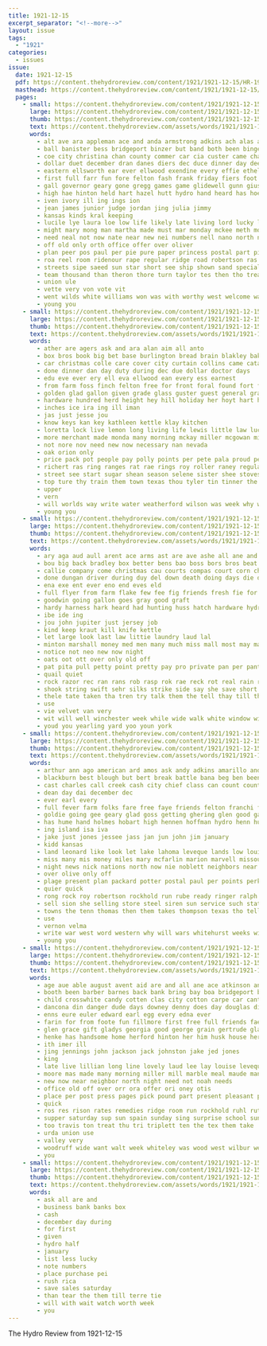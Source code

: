 ```yaml
---
title: 1921-12-15
excerpt_separator: "<!--more-->"
layout: issue
tags:
  - "1921"
categories:
  - issues
issue:
  date: 1921-12-15
  pdf: https://content.thehydroreview.com/content/1921/1921-12-15/HR-1921-12-15.pdf
  masthead: https://content.thehydroreview.com/content/1921/1921-12-15/masthead/HR-1921-12-15.jpg
  pages:
    - small: https://content.thehydroreview.com/content/1921/1921-12-15/small/HR-1921-12-15-01.jpg
      large: https://content.thehydroreview.com/content/1921/1921-12-15/large/HR-1921-12-15-01.jpg
      thumb: https://content.thehydroreview.com/content/1921/1921-12-15/thumbnails/HR-1921-12-15-01.jpg
      text: https://content.thehydroreview.com/assets/words/1921/1921-12-15/HR-1921-12-15-01.txt
      words:
        - alt ave ara appleman ace and anda armstrong adkins ach alas avery ath all are
        - ball banister bess bridgeport binzer but band both been binger bers buy bridge bent bible best boys big business binge bottle brass ber back basket
        - coe city christina chan county commer car cia custer came chaplin church comes call christ china chey chester che cen clock clinton cox can chance cast chick coach christian class charlie camera close court
        - dollar duet december dran danes diers dec duce dinner day dee doy ded dog
        - eastern ellsworth ear ever ellwood exendine every effie ethel
        - first full farr fun fore felton fash frank friday fiers foot funny fire famous for folk from
        - gall governor geary gone gregg games game glidewell gunn giusti glass grace given gray gil greeson
        - high hae hinton held hart hazel hutt hydro hand heard has hoes head had hes hota hogg holly her hor hater
        - iven ivory ill ing ings ion
        - jean james junior judge jordan jing julia jimmy
        - kansas kinds kral keeping
        - lucile lye laura loe low life likely late living lord lucky lay lee laughing leather like little love loss let last long large letter lowing
        - might mary mong man martha made must mar monday mckee meth most morgan more match maggie miss many milton matter men marita means
        - need neal not now nate near new nei numbers nell nano north night notice nims never needs news
        - off old only orth office offer over oliver
        - plan peer pos paul per pie pure paper princess postal part pickford president prough pass park present pat perfect port patch
        - roa reel room ridenour rape regular ridge road robertson ras rou ress ruth racer rex ruhl run
        - streets sipe saeed sun star short see ship shown sand special sary sat saturday strong show sunda solo shipp son second season sunday seven schon sees sue steel state sales seat santa shipman sell school service soc sincere sells saul store still senior
        - team thousand than theron thore turn taylor tes then tho treat tol ton train tates ted tau too tenant tea town tobe the thet trapp tous taber take tice tae
        - union ule
        - vette very von vote vit
        - went wilds white williams won was with worthy west welcome warder willis word week wake worth walter western winter wells want well weatherford will while wild
        - young you
    - small: https://content.thehydroreview.com/content/1921/1921-12-15/small/HR-1921-12-15-02.jpg
      large: https://content.thehydroreview.com/content/1921/1921-12-15/large/HR-1921-12-15-02.jpg
      thumb: https://content.thehydroreview.com/content/1921/1921-12-15/thumbnails/HR-1921-12-15-02.jpg
      text: https://content.thehydroreview.com/assets/words/1921/1921-12-15/HR-1921-12-15-02.txt
      words:
        - ather are agers ask and ara alan aim all anto
        - box bros book big bet base burlington bread brain blakley bak berr business blue bee bie brown been bone beach bag bank bell brought
        - car christmas colle care cover city curtain collins came cata candy come crane can company church coffee child champion cotty chugh college cash choice
        - done dinner dan day duty during dec due dollar doctor days
        - edu eve ever ery ell eva ellwood ean every ess earnest
        - from farm foss finch felton free for front foral found fort filler famous friday few
        - golden glad gallon given grade glass guster guest general grat grandson going
        - hardware hundred herd height hey hill holiday her hoyt hart holland holder home had hafer how has homa high half hydro hee
        - inches ice ira ing ill iman
        - jas just jesse jou
        - know keys kan key kathleen kettle klay kitchen
        - loretta lock live lemon long living life lewis little law lucky let low left last
        - more merchant made monda many morning mckay miller mcgowan mis may much misson man mckee miss matter men
        - not nore nov need new now necessary nan nevada
        - oak orion only
        - price pack pot people pay polly points per pete pala proud penta phi purchase pan pail piece pill
        - richert ras ring ranges rat rae rings roy roller raney regular
        - street see start sugar shean season selene sister shee stoves sleep sales sale sau scott single shall stretch steel standard sunday study salt stock soap set solid soon sou sill store sun small stove special sook sen school sire sue saturday sauce
        - top ture thy train them town texas thou tyler tin tinner the than tell table turns
        - upper
        - vern
        - will worlds way write water weatherford wilson was week why wire wil word white ware went work with
        - young you
    - small: https://content.thehydroreview.com/content/1921/1921-12-15/small/HR-1921-12-15-03.jpg
      large: https://content.thehydroreview.com/content/1921/1921-12-15/large/HR-1921-12-15-03.jpg
      thumb: https://content.thehydroreview.com/content/1921/1921-12-15/thumbnails/HR-1921-12-15-03.jpg
      text: https://content.thehydroreview.com/assets/words/1921/1921-12-15/HR-1921-12-15-03.txt
      words:
        - ary aga aud aull arent ace arms ast are ave ashe all ane and apple angle
        - bou big back bradley box better bens bao boss bors bros beat buy bis both butter board beans but boy bill blood bead bars barber business bing
        - callie company come christmas cau courts compas court corn christ cate choice cross cash capes can creek chance cee cana cane card
        - done dungan driver during duy del down death doing days die dawn
        - ena exe ent ever eno end eves eld
        - full flyer from farm flake few fee fig friends fresh fie for felt finder found
        - goodwin going gallon goes gray good graft
        - hardy harness hark heard had hunting huss hatch hardware hydro hundred hands hope how hin hyer henckel
        - ibe ide ing
        - jou john jupiter just jersey job
        - kind keep kraut kill knife kettle
        - let large look last law littie laundry laud lal
        - minton marshall money med men many much miss mall most may marrow monte mas mill major more mason
        - notice not neo new now night
        - oats oot ott over only old off
        - pat pita pull petty point pretty pay pro private pan per pant pitzer pee plants past present pork peace place
        - quail quiet
        - rock razor rec ran rans rob rasp rok rae reck rot real rain rising road red
        - shook string swift sehr silks strike side say she save short saw soap sie sell said show stranger schreck state stand sprung south store set sand strauss sat sedgwick stock shar sale safe see shed
        - thele tate taken tha tren try talk them the tell thay till thy too tee tous trio thet tune tie tower thee thing tin tea ten thi then
        - use
        - vie velvet van very
        - wit will well winchester week while wide walk white window wish worth wash way west want weeks with wind why was wie
        - youd you yearling yard yoo youn york
    - small: https://content.thehydroreview.com/content/1921/1921-12-15/small/HR-1921-12-15-04.jpg
      large: https://content.thehydroreview.com/content/1921/1921-12-15/large/HR-1921-12-15-04.jpg
      thumb: https://content.thehydroreview.com/content/1921/1921-12-15/thumbnails/HR-1921-12-15-04.jpg
      text: https://content.thehydroreview.com/assets/words/1921/1921-12-15/HR-1921-12-15-04.txt
      words:
        - arthur ann ago american ard amos ask andy adkins amarillo and are agent arkansas all amer anna
        - blackburn best blough but bert break battle bana beg ben been boyd bridge buy bill bridgeport barber ber bridges brought banks big better bring bidding blaine bank
        - cast charles call creek cash city chief class can count county come chas came child court cleo comes corn colli cen claude character company
        - dean day dai december dec
        - ever earl every
        - full fever farm folks fare free faye friends felton franchi from forts frank former for flakes folsom fate fares first
        - goldie going gee geary glad goss getting ghering glen good game german ger glidewell
        - has hume hand holmes hobart high hennen hoffman hydro henn hunt helen herndon hopewell held him her hon home holiday
        - ing island isa iva
        - jake just jones jessee jass jan jun john jim january
        - kidd kansas
        - land leonard like look let lake lahoma leveque lands low louie lawter lum long little lewis lee lowman lucinda
        - miss many mis money miles mary mcfarlin marion marvell missouri middle miller made men morrow moment maud monday
        - night news nick nations north now nie noblett neighbors near
        - over olive only off
        - plage present plan packard potter postal paul per points perkins proud pope pitzer press pieper
        - quier quick
        - rong rock roy robertson rockhold run rube ready ringer ralph rough route
        - sell sion she selling store steel siren sun service such station smith senior spring sis sale son sunday sands sal strong sat standard south still steve school sine saturday seem
        - towns the tenn thomas then them takes thompson texas tho tell than tex
        - use
        - vernon velma
        - write war west word western why will wars whitehurst weeks with wife warden work weatherford ward white wilma wooden wayt wright was
        - young you
    - small: https://content.thehydroreview.com/content/1921/1921-12-15/small/HR-1921-12-15-05.jpg
      large: https://content.thehydroreview.com/content/1921/1921-12-15/large/HR-1921-12-15-05.jpg
      thumb: https://content.thehydroreview.com/content/1921/1921-12-15/thumbnails/HR-1921-12-15-05.jpg
      text: https://content.thehydroreview.com/assets/words/1921/1921-12-15/HR-1921-12-15-05.txt
      words:
        - age aue able august avent aid are and all ane ace atkinson annie ask army ake
        - booth been barber barnes back bank bring bay boa bridgeport buy brown but book bickell bethel blagg best
        - child crosswhite candy cotten clas city cotton carpe car canton carry can comfort come camp clyde class christmas cook cobb carver christ cedar charley coggins corn copeland call
        - dancona din danger dude days downey denny does day douglas dinner date david doing december daughter dewey
        - enns eure euler edward earl egg every edna ever
        - farin for from foote fun fillmore first free full friends fae fail friday farm fry fost fill fleeman fiffe
        - glen grace gift gladys georgia good george grain gertrude glad gordon
        - henke has handsome home herford hinton her him husk house herndon horr hydro hart happy hennessey hand hunte hobart how hudson
        - ith imer ill
        - jing jennings john jackson jack johnston jake jed jones
        - king
        - late live lillian long line lovely laud lee lay louise leveque learn lett like large life last lemon let lines
        - moore mas made many morning miller mill marble meal maude man money most mills myrtle mon monica main
        - new now near neighbor north night need not noah needs
        - office old off over orr ora offer ori oney otis
        - place per post press pages pick pound part present pleasant penny por powder
        - quick
        - ros res rison rates remedies ridge room run rockhold ruhl ruth robertson ret
        - supper saturday sup sun spain sunday sing surprise school sund sell sale she street special see supply stock schmidt samples silver smith spoon sister spor ship servi sample stanfill strong say signs son standard send store soon seed
        - too travis ton treat thu tri triplett ten the tex them take
        - urda union use
        - valley very
        - woodruff wide want walt week whiteley was wood west wilbur wees while wife with work williams write weatherford wyatt will win winnie
        - you
    - small: https://content.thehydroreview.com/content/1921/1921-12-15/small/HR-1921-12-15-06.jpg
      large: https://content.thehydroreview.com/content/1921/1921-12-15/large/HR-1921-12-15-06.jpg
      thumb: https://content.thehydroreview.com/content/1921/1921-12-15/thumbnails/HR-1921-12-15-06.jpg
      text: https://content.thehydroreview.com/assets/words/1921/1921-12-15/HR-1921-12-15-06.txt
      words:
        - ask all are and
        - business bank banks box
        - cash
        - december day during
        - for first
        - given
        - hydro half
        - january
        - list less lucky
        - note numbers
        - place purchase pei
        - rush rica
        - save sales saturday
        - than tear the them till terre tie
        - will with wait watch worth week
        - you
---
```


The Hydro Review from 1921-12-15

<!--more-->

